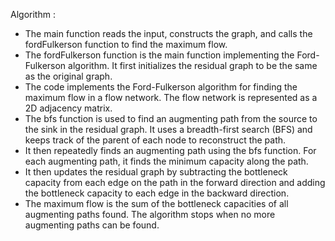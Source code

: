 Algorithm : 
* The main function reads the input, constructs the graph, and calls the fordFulkerson function to find the maximum flow.
* The fordFulkerson function is the main function implementing the Ford-Fulkerson algorithm. It first initializes the residual graph to be the same as the original graph.
* The code implements the Ford-Fulkerson algorithm for finding the maximum flow in a flow network. The flow network is represented as a 2D adjacency matrix.
* The bfs function is used to find an augmenting path from the source to the sink in the residual graph. It uses a breadth-first search (BFS) and keeps track of the parent of each node to reconstruct the path.
* It then repeatedly finds an augmenting path using the bfs function. For each augmenting path, it finds the minimum capacity along the path.
* It then updates the residual graph by subtracting the bottleneck capacity from each edge on the path in the forward direction and adding the bottleneck capacity to each edge in the backward direction.
* The maximum flow is the sum of the bottleneck capacities of all augmenting paths found. The algorithm stops when no more augmenting paths can be found.

